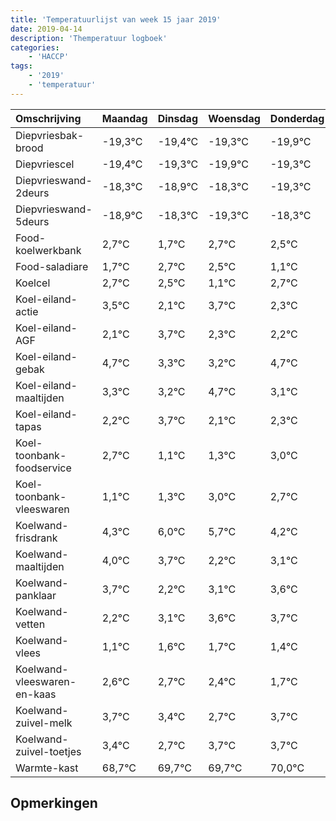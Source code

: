```yaml
---
title: 'Temperatuurlijst van week 15 jaar 2019'
date: 2019-04-14
description: 'Themperatuur logboek'
categories:
    - 'HACCP'
tags:
    - '2019'
    - 'temperatuur'
---
```

|Omschrijving|Maandag|Dinsdag|Woensdag|Donderdag|Vrijdag|Zaterdag|Zondag|
|:---|:---|:---|:---|:---|:---|:---|:---|
|Diepvriesbak-brood|-19,3°C|-19,4°C|-19,3°C|-19,9°C|-19,3°C|-20,3°C|-19,3°C|
|Diepvriescel|-19,4°C|-19,3°C|-19,9°C|-19,3°C|-20,3°C|-19,3°C|-19,5°C|
|Diepvrieswand-2deurs|-18,3°C|-18,9°C|-18,3°C|-19,3°C|-18,3°C|-18,5°C|-19,9°C|
|Diepvrieswand-5deurs|-18,9°C|-18,3°C|-19,3°C|-18,3°C|-18,5°C|-19,9°C|-18,3°C|
|Food-koelwerkbank|2,7°C|1,7°C|2,7°C|2,5°C|1,1°C|2,7°C|1,3°C|
|Food-saladiare|1,7°C|2,7°C|2,5°C|1,1°C|2,7°C|1,3°C|1,2°C|
|Koelcel|2,7°C|2,5°C|1,1°C|2,7°C|1,3°C|1,2°C|2,7°C|
|Koel-eiland-actie|3,5°C|2,1°C|3,7°C|2,3°C|2,2°C|3,7°C|2,1°C|
|Koel-eiland-AGF|2,1°C|3,7°C|2,3°C|2,2°C|3,7°C|2,1°C|2,3°C|
|Koel-eiland-gebak|4,7°C|3,3°C|3,2°C|4,7°C|3,1°C|3,3°C|5,0°C|
|Koel-eiland-maaltijden|3,3°C|3,2°C|4,7°C|3,1°C|3,3°C|5,0°C|4,7°C|
|Koel-eiland-tapas|2,2°C|3,7°C|2,1°C|2,3°C|4,0°C|3,7°C|2,2°C|
|Koel-toonbank-foodservice|2,7°C|1,1°C|1,3°C|3,0°C|2,7°C|1,2°C|2,1°C|
|Koel-toonbank-vleeswaren|1,1°C|1,3°C|3,0°C|2,7°C|1,2°C|2,1°C|2,6°C|
|Koelwand-frisdrank|4,3°C|6,0°C|5,7°C|4,2°C|5,1°C|5,6°C|5,7°C|
|Koelwand-maaltijden|4,0°C|3,7°C|2,2°C|3,1°C|3,6°C|3,7°C|3,4°C|
|Koelwand-panklaar|3,7°C|2,2°C|3,1°C|3,6°C|3,7°C|3,4°C|2,7°C|
|Koelwand-vetten|2,2°C|3,1°C|3,6°C|3,7°C|3,4°C|2,7°C|3,7°C|
|Koelwand-vlees|1,1°C|1,6°C|1,7°C|1,4°C|0,7°C|1,7°C|1,7°C|
|Koelwand-vleeswaren-en-kaas|2,6°C|2,7°C|2,4°C|1,7°C|2,7°C|2,7°C|3,0°C|
|Koelwand-zuivel-melk|3,7°C|3,4°C|2,7°C|3,7°C|3,7°C|4,0°C|3,5°C|
|Koelwand-zuivel-toetjes|3,4°C|2,7°C|3,7°C|3,7°C|4,0°C|3,5°C|3,1°C|
|Warmte-kast|68,7°C|69,7°C|69,7°C|70,0°C|69,5°C|69,1°C|68,1°C|

## Opmerkingen


